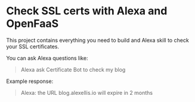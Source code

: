 # Check SSL certs with Alexa and OpenFaaS

This project contains everything you need to build and Alexa skill to check your SSL certificates.

You can ask Alexa questions like:

> Alexa ask Certificate Bot to check my blog

Example response:

> Alexa: the URL blog.alexellis.io will expire in 2 months
